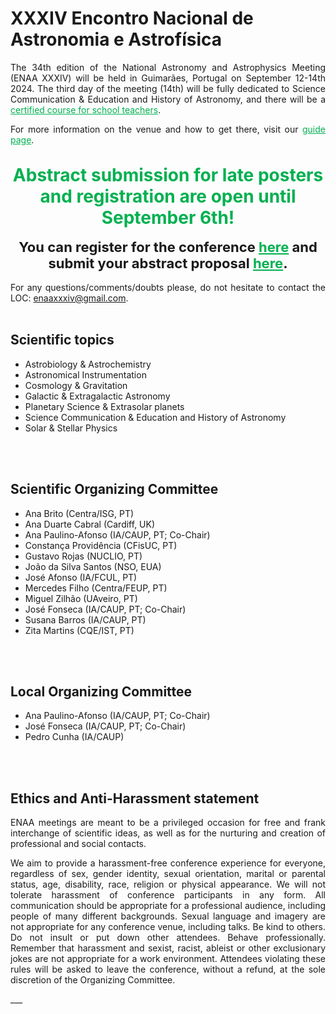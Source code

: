 # XXXIV Encontro Nacional de Astronomia e Astrofísica


<div style="text-align: justify">
The 34th edition of the National Astronomy and Astrophysics Meeting (ENAA XXXIV) will be held in Guimarães, Portugal on September 12-14th 2024. The third day of the meeting (14th) will be fully dedicated to Science Communication & Education and History of Astronomy, and there will be a <a href=training  style="color: #00b050"> certified course for school teachers</a>. 

For more information on the venue and how to get there, visit our <a href=guide  style="color: #00b050"> guide page</a>.
</div> <br>

<div style="text-align: center; font-size: 28px; font-weight: bold; color: #00b050">
Abstract submission for late posters and registration are open until September 6th!
</div> <br>

<div style="text-align: center; font-size: 22px; font-weight: bold">
You can register for the conference <a href=registration_gform  style="color: #00b050"> here</a> and submit your abstract proposal <a href=abstract_gform  style="color: #00b050"> here</a>.
</div><br> 

<!-- <div style="text-align: center; font-size: 24px; font-weight: bold">
Abstract submission is now over, look at some statistics <a href=abstract_stats  style="color: #00b050"> here</a>. <br> The preliminary program can be found <a href=program  style="color: #00b050"> here</a>.
</div> -->
<!-- <br>
<br> -->

<!-- <div style="text-align: center; font-size: 24px; font-weight: bold; color: crimson">
All posters are accepted. <br> They are all eligible for the best posters prize.
</div>
<br>
<br> -->

<!-- ## Format
<div style="text-align: justify">
Online meeting (Zoom) with Slack poster sessions. More details will be provided closer to the meeting.
</div><br> -->

<!-- ## Fee
<div style="text-align: justify">
The conference will have a registration fee of 10€ (with waivers for some participants), which should be payed by wire transfer to the following account:
<br>
<br>
<b>IBAN</b>: PT50 0035 0194 00003196330 71 <br>
<b>BIC/SWIFT</b>: CGDIPTPL
<br>
<br>
A proof of payment should be sent to to <a href="mailto:enaaxxxi@gmail.com">enaaxxxi@gmail.com</a>. Please include your name and institute in the e-mail if you are sending the proof with a different e-mail than what was used for the registration. For more information see the <a href=registration_gform style="color: steelblue; opacity: 1.00; font-size: larger; text-decoration: underline">registration</a> page.  </div>-->

<div style="text-align: justify">
For any questions/comments/doubts please, do not hesitate to contact the LOC: <a href="mailto:enaaxxxiv@gmail.com">enaaxxxiv@gmail.com</a>.
</div><br>

<!-- ## Awards 
<div style="text-align: justify">
The fees will be used to create awards to be given to the best posters and talks submitted to this conference.
</div><br> -->


## Scientific topics
- Astrobiology & Astrochemistry
- Astronomical Instrumentation
- Cosmology & Gravitation
- Galactic & Extragalactic Astronomy
- Planetary Science & Extrasolar planets
- Science Communication & Education and History of Astronomy
- Solar & Stellar Physics
<br>
<br>

## Scientific Organizing Committee
- Ana Brito (Centra/ISG, PT)
- Ana Duarte Cabral (Cardiff, UK)
- Ana Paulino-Afonso (IA/CAUP, PT; Co-Chair)
- Constança Providência (CFisUC, PT)
- Gustavo Rojas (NUCLIO, PT)
- João da Silva Santos (NSO, EUA)
- José Afonso (IA/FCUL, PT)
- Mercedes Filho (Centra/FEUP, PT)
- Miguel Zilhão (UAveiro, PT)
- José Fonseca (IA/CAUP, PT; Co-Chair)
- Susana Barros (IA/CAUP, PT)
- Zita Martins (CQE/IST, PT)
<br>
<br>

## Local Organizing Committee 
- Ana Paulino-Afonso (IA/CAUP, PT; Co-Chair)
- José Fonseca (IA/CAUP, PT; Co-Chair)
- Pedro Cunha (IA/CAUP)
<br>
<br>

## Ethics and Anti-Harassment statement
<div style="text-align: justify">
ENAA meetings are meant to be a privileged occasion for free and frank interchange of scientific ideas, as well as for the nurturing and creation of professional and social contacts. 

We aim to provide a harassment-free conference experience for everyone, regardless of sex, gender identity, sexual orientation, marital or parental status, age, disability, race, religion or physical appearance. We will not tolerate harassment of conference participants in any form. All communication should be appropriate for a professional audience, including people of many different backgrounds. Sexual language and imagery are not appropriate for any conference venue, including talks. Be kind to others. Do not insult or put down other attendees. Behave professionally. Remember that harassment and sexist, racist, ableist or other exclusionary jokes are not appropriate for a work environment. Attendees violating these rules will be asked to leave the conference, without a refund, at the sole discretion of the Organizing Committee.
</div>
___
